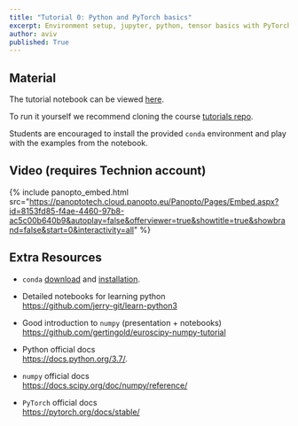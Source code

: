 ```yaml
---
title: "Tutorial 0: Python and PyTorch basics"
excerpt: Environment setup, jupyter, python, tensor basics with PyTorch
author: aviv
published: True
---
```


## Material


The tutorial notebook can be viewed
[here](https://nbviewer.org/github/vistalab-technion/cs236781-tutorials/blob/master/t00%20-%20python%2C%20numpy%2C%20torch/tutorial0-Python_Pytorch.ipynb?flush_cache=true).

To run it yourself we recommend cloning the course [tutorials repo](https://github.com/vistalab-technion/cs236781-tutorials).

Students are encouraged to install the provided `conda` environment and play
with the examples from the notebook.

## Video (requires Technion account)

{% include panopto_embed.html
src="https://panoptotech.cloud.panopto.eu/Panopto/Pages/Embed.aspx?id=8153fd85-f4ae-4460-97b8-ac5c00b640b9&autoplay=false&offerviewer=true&showtitle=true&showbrand=false&start=0&interactivity=all" %}

## Extra Resources

- `conda` [download](https://conda.io/miniconda.html) and
  [installation](https://docs.conda.io/projects/conda/en/latest/user-guide/install/index.html).

- Detailed notebooks for learning python<br>
  <https://github.com/jerry-git/learn-python3>

- Good introduction to `numpy` (presentation + notebooks)<br>
  <https://github.com/gertingold/euroscipy-numpy-tutorial>

- Python official docs<br>
  <https://docs.python.org/3.7/>.

- `numpy` official docs<br>
  <https://docs.scipy.org/doc/numpy/reference/>

- `PyTorch` official docs<br>
  <https://pytorch.org/docs/stable/>
